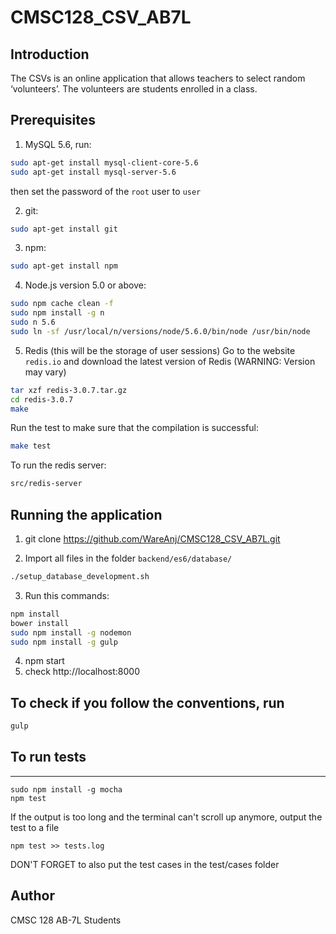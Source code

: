 CMSC128_CSV_AB7L
=====


Introduction
-----
The CSVs is an online application that allows teachers to select random ‘volunteers’. The volunteers are students enrolled in a class.


## Prerequisites
1. MySQL 5.6, run:
  ```sh
  sudo apt-get install mysql-client-core-5.6
  sudo apt-get install mysql-server-5.6
  ```

  then set the password of the `root` user to `user`

2. git:
  ```sh
  sudo apt-get install git
  ```

3. npm:
  ```sh
  sudo apt-get install npm
  ```

4. Node.js version 5.0 or above:
  ```sh
  sudo npm cache clean -f
  sudo npm install -g n
  sudo n 5.6
  sudo ln -sf /usr/local/n/versions/node/5.6.0/bin/node /usr/bin/node
  ```

5. Redis (this will be the storage of user sessions)
  Go to the website `redis.io` and download the latest version of Redis (WARNING: Version may vary)

  ```sh
  tar xzf redis-3.0.7.tar.gz
  cd redis-3.0.7
  make
  ```

  Run the test to make sure that the compilation is successful:
  ```sh
  make test
  ```

  To run the redis server:
  ```sh
  src/redis-server
  ```


## Running the application

1. git clone https://github.com/WareAnj/CMSC128_CSV_AB7L.git

2. Import all files in the folder `backend/es6/database/`
  ```sh
  ./setup_database_development.sh
  ```

3. Run this commands:
  ```sh
  npm install
  bower install
  sudo npm install -g nodemon
  sudo npm install -g gulp
  ```

4. npm start
5. check http://localhost:8000

## To check if you follow the conventions, run
```sh
gulp
```

## To run tests
-----
```
sudo npm install -g mocha
npm test
```

If the output is too long and the terminal can't scroll up anymore, output the test to a file
```
npm test >> tests.log
```

DON'T FORGET to also put the test cases in the test/cases folder

## Author

CMSC 128 AB-7L Students

